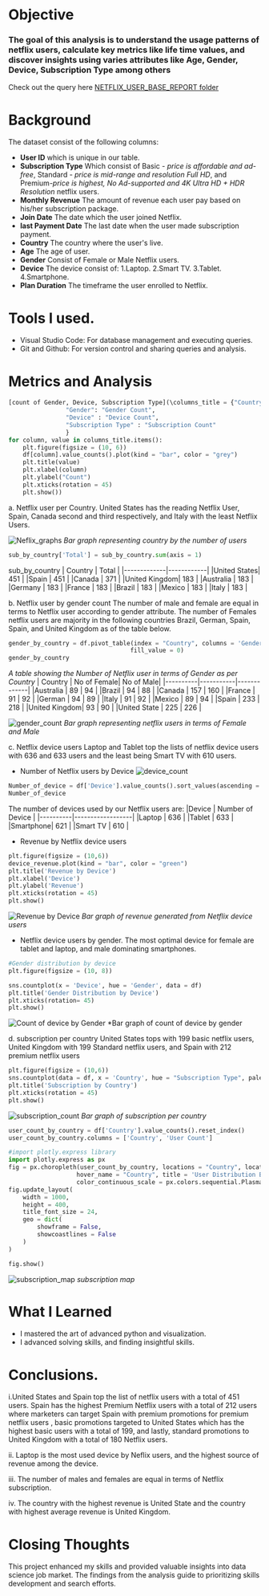 # Objective
### The goal of this analysis is to understand the usage patterns of netflix users, calculate key metrics like life time values, and discover insights using varies attributes like Age, Gender, Device, Subscription Type among others ###

Check out the query here [NETFLIX_USER_BASE_REPORT folder](/Netflix_User_base%20Analysis%20Report.ipynb)

# Background
The dataset consist of the following columns:
- **User ID** which is unique in our table.
- **Subscription Type** Which consist of Basic - *price is affordable and ad-free*, Standard - *price is mid-range and resolution Full HD*, and Premium-*price is highest, No Ad-supported and 4K Ultra HD + HDR Resolution* netflix users.
- **Monthly Revenue** The amount of revenue each user pay based on his/her subscription package.
- **Join Date** The date which the user joined Netflix.
- **last Payment Date** The last date when the user made subscription payment.
- **Country** The country where the user's live.
- **Age** The age of user.
- **Gender** Consist of Female or Male Netflix users.
- **Device** The device consist of:
1.Laptop.
2.Smart TV.
3.Tablet.
4.Smartphone.
- **Plan Duration** The timeframe the user enrolled to Netflix.

# Tools I used.
- Visual Studio Code: For database management and executing queries.
- Git and Github: For version control and sharing queries and analysis.

# Metrics and Analysis 


``` python
[count of Gender, Device, Subscription Type](\columns_title = {"Country":"Country Count",
                "Gender": "Gender Count",
                "Device" : "Device Count",
                "Subscription Type" : "Subscription Count"
                }
for column, value in columns_title.items():
    plt.figure(figsize = (10, 6))
    df[column].value_counts().plot(kind = "bar", color = "grey")
    plt.title(value)
    plt.xlabel(column)
    plt.ylabel("Count")
    plt.xticks(rotation = 45)
    plt.show())
```
a. Netflix user per Country.
United States has the reading Netflix User, Spain, Canada second and third respectively, and Italy with the least Netflix Users.

![Neflix_graphs](Netflix_graphs\output.png)
*Bar graph representing country by the number of users*

```python
sub_by_country['Total'] = sub_by_country.sum(axis = 1)
```
sub_by_country
| Country     | Total      |
|-------------|------------|
|United States|  451       |
|Spain        |  451       |
|Canada       |  371       |
|United Kingdom| 183       |
|Australia    |  183       |
|Germany      |  183       |
|France       |  183       |
|Brazil       |  183       |
|Mexico       |  183       |
|Italy        |  183       |


b. Netflix user by gender count
The number of male and female are equal in terms to Netflix user according to gender attribute.
The number of Females netflix users are majority in the following countries Brazil, German, Spain, Spain, and United Kingdom as of the table below.

```python
gender_by_country = df.pivot_table(index = "Country", columns = 'Gender', values = 'User ID', aggfunc = 'count',
                                  fill_value = 0)
gender_by_country
```
*A table showing the Number of Netflix user in terms of Gender as per Country*
| Country  | No of Female| No of Male|
|----------|-----------|-------------|
|Australia |  89       |     94      |
|Brazil    |  94       |     88      |
|Canada    |  157      |     160     |
|France    |  91       |     92      |
|German    |  94       |     89      |
|Italy     |  91       |     92      |
|Mexico    |  89       |     94      |
|Spain     |  233      |     218     |
|United Kingdom| 93    |     90      |
|United State | 225    |     226     |


![gender_count](gender.png)
*Bar graph representing netflix users in terms of Female and Male*

c. Netflix device users
Laptop and Tablet top the lists of netflix device users with 636 and 633 users and the least being Smart TV with 610 users.

- Number of Netflix users by Device
![device_count](Device_Count.png)

```python
Number_of_device = df['Device'].value_counts().sort_values(ascending = False)
Number_of_device
```
The number of devices used by our Netflix users are:
|Device    | Number of Device |
|----------|------------------|
|Laptop    |  636             |
|Tablet    |  633             |
|Smartphone|  621             |
|Smart TV  |  610             |

- Revenue by Netflix device users
```python
plt.figure(figsize = (10,6))
device_revenue.plot(kind = "bar", color = "green")
plt.title('Revenue by Device')
plt.xlabel('Device')
plt.ylabel('Revenue')
plt.xticks(rotation = 45)
plt.show()
```
![Revenue by Device](Netflix_graphs\revenue_by_device_users.png)
*Bar graph of revenue generated from Netflix device users*

- Netflix device users by gender.
The most optimal device for female are tablet and laptop, and male dominating smartphones.

```python
#Gender distribution by device
plt.figure(figsize = (10, 8))

sns.countplot(x = 'Device', hue = 'Gender', data = df)
plt.title('Gender Distribution by Device')
plt.xticks(rotation= 45)
plt.show()
```
![Count of device by Gender](Netflix_graphs/count_of_device_by_gender.png)
*Bar graph of count of device by gender


d. subscription per country
United States tops with 199 basic netflix users, United Kingdom with 199 Standard netflix users, and Spain with 212 premium netflix users
```python
plt.figure(figsize = (10,6))
sns.countplot(data = df, x = 'Country', hue = "Subscription Type", palette = "Set2")
plt.title('Subscription by Country')
plt.xticks(rotation = 45)
plt.show()
```
![subscription_count](Netflix_graphs\subscription_per_country.png)
*Bar graph of subscription per country*

```python
user_count_by_country = df['Country'].value_counts().reset_index()
user_count_by_country.columns = ['Country', 'User Count']

#import plotly.express library
import plotly.express as px
fig = px.choropleth(user_count_by_country, locations = "Country", locationmode = "country names", color = "User Count",
                   hover_name = "Country", title = 'User Distribution By Country',
                   color_continuous_scale = px.colors.sequential.Plasma)
fig.update_layout(
    width = 1000,
    height = 400,
    title_font_size = 24,
    geo = dict(
        showframe = False,
        showcoastlines = False
    )
)

fig.show()
```
![subscription_map](Netflix_graphs\newplot.png)
*subscription map*

# What I Learned
- I mastered the art of advanced python and visualization.
- I advanced solving skills, and finding insightful skills.

# Conclusions.
i.United States and Spain top the list of netflix users with a total of 451 users. Spain has the highest Premium Netflix users with a total of 212 users where marketers can target Spain with premium promotions for premium netflix users , basic promotions targeted to United States which has the highest basic users with a total of 199,  and lastly, standard promotions to United Kingdom with a total of 180  Netflix users.

ii. Laptop is the most used device by Neflix users, and the highest source of revenue among the device.

iii. The number of males and females are equal in terms of Netflix subscription. 

iv. The country with the highest revenue is United State and the country with highest average revenue is United Kingdom.

# Closing Thoughts
This project enhanced my skills and provided valuable insights into data science job market. The findings from the analysis guide to prioritizing skills development and search efforts.


